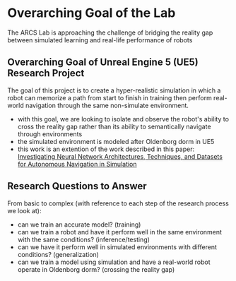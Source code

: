 # Overarching Goal of the Lab
The ARCS Lab is approaching the challenge of bridging the reality gap between simulated learning and real-life performance of robots

## Overarching Goal of Unreal Engine 5 (UE5) Research Project
The goal of this project is to create a hyper-realistic simulation in which a robot can memorize a path from start to finish in training then perform real-world navigation through the same non-simulate environment.
* with this goal, we are looking to isolate and observe the robot's ability to cross the reality gap rather than its ability to semantically navigate through environments
* the simulated environment is modeled after Oldenborg dorm in UE5
* this work is an extention of the work described in this paper: [Investigating Neural Network Architectures, Techniques, and Datasets for Autonomous Navigation in Simulation](https://cs.pomona.edu/~ajc/pdf/Chang.2021.SSCI.Architectures.pdf)

## Research Questions to Answer
From basic to complex (with reference to each step of the research process we look at):
* can we train an accurate model? (training)
* can we train a robot and have it perform well in the same environment with the same conditions? (inference/testing)
* can we have it perform well in simulated environments with different conditions? (generalization)
* can we train a model using simulation and have a real-world robot operate in Oldenborg dorm? (crossing the reality gap)

